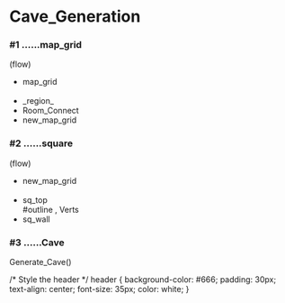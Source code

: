 <h1>Cave_Generation</h1>

<h3>#1 ......map_grid</h3>

(flow)
 
  <ul>
  <li>map_grid</li>
  <br/>
  <li>_region_</li>
  <li>Room_Connect</li>
  <li>new_map_grid</li>
  </ul>  

<h3>#2 ......square</h3>

(flow)

  <ul>
  <li>new_map_grid</li>
  <br/>
  <li>sq_top</li>
  #outline <int> , Verts <v3>
  <li>sq_wall</li>
  </ul>
  
<h3>#3 ......Cave</h3>

Generate_Cave()

/* Style the header */
header {
  background-color: #666;
  padding: 30px;
  text-align: center;
  font-size: 35px;
  color: white;
}
